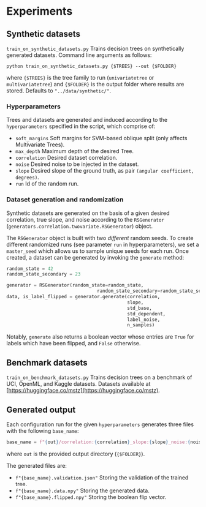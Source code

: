 # Experiments

## Synthetic datasets
`train_on_synthetic_datasets.py`
Trains decision trees on synthetically generated datasets.
Command line arguments as follows:

```shell
python train_on_synthetic_datasets.py {$TREES} --out {$FOLDER}
```
where `{$TREES}` is the tree family to run (`univariatetree` or `multivariatetree`) and `{$FOLDER}` is the output folder where results are stored.
Defaults to `"../data/synthetic/"`.

### Hyperparameters
Trees and datasets are generated and induced according to the `hyperparameters` specified in the script, which comprise of:
- `soft_margins` Soft margins for SVM-based oblique split (only affects Multivariate Trees).
- `max_depth` Maximum depth of the desired Tree.
- `correlation` Desired dataset correlation.
- `noise` Desired noise to be injected in the dataset.
- `slope` Desired slope of the ground truth, as pair `(angular coefficient, degrees)`.
- `run` Id of the random run.

### Dataset generation and randomization
Synthetic datasets are generated on the basis of a given desired correlation, true slope, and noise according to the `RSGenerator` (`generators.correlation.twovariate.RSGenerator`) object.

The `RSGenerator` object is built with two _different_ random seeds.
To create different randomized runs (see parameter `run` in hyperparameters), we set a `master_seed` which allows us to sample unique seeds for each run.
Once created, a dataset can be generated by invoking the `generate` method:
```python
random_state = 42
random_state_secondary = 23

generator = RSGenerator(random_state=random_state,
                                 random_state_secondary=random_state_secondary)
data, is_label_flipped = generator.generate(correlation,
                                            slope,
                                            std_base,
                                            std_dependent,
                                            label_noise,
                                            n_samples)
```
Notably, `generate` also returns a boolean vector whose entries are `True` for labels which have been flipped, and `False` otherwise.

## Benchmark datasets
`train_on_benchmark_datasets.py`
Trains decision trees on a benchmark of UCI, OpenML, and Kaggle datasets.
Datasets available at [https://huggingface.co/mstz](https://huggingface.co/mstz).

## Generated output
Each configuration run for the given `hyperparameters` generates three files with the following `base_name`:
```python
base_name = f"{out}/correlation:{correlation}_slope:{slope}_noise:{noise}_maxdepth:{max_depth}_softmargin:{soft_margin}_run:{run}_type:multivariate"
```
where `out` is the provided output directory (`{$FOLDER}`).

The generated files are:
- `f"{base_name}.validation.json"` Storing the validation of the trained tree.
- `f"{base_name}.data.npy"` Storing the generated data.
- `f"{base_name}.flipped.npy"` Storing the boolean flip vector.